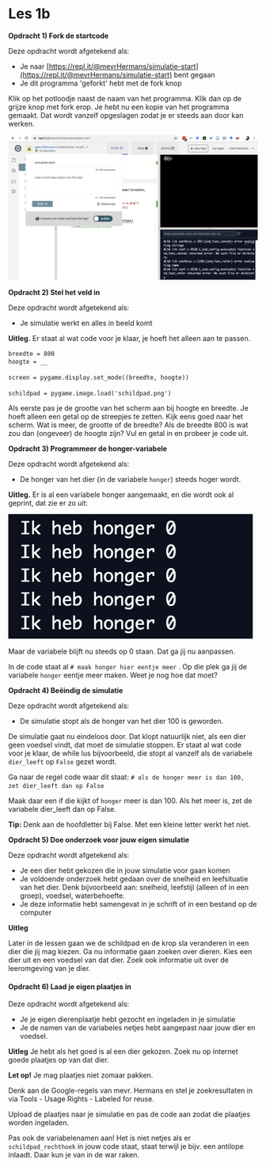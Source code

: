 # Les 1b

**Opdracht 1\) Fork de startcode** 

Deze opdracht wordt afgetekend als:

* Je naar [https://repl.it/@mevrHermans/simulatie-start](https://repl.it/@mevrHermans/simulatie-start) bent gegaan
* Je dit programma 'geforkt' hebt met de fork knop

Klik op het potloodje naast de naam van het programma. Klik dan op de grijze knop met fork erop. Je hebt nu een kopie van het programma gemaakt. Dat wordt vanzelf opgeslagen zodat je er steeds aan door kan werken.

![](../../.gitbook/assets/les1-afb1.png)

**Opdracht 2\) Stel het veld in**

Deze opdracht wordt afgetekend als:

* Je simulatie werkt en alles in beeld komt

**Uitleg.** Er staat al wat code voor je klaar, je hoeft het alleen aan te passen.

```text
breedte = 800
hoogte = __
​
screen = pygame.display.set_mode((breedte, hoogte))
​
schildpad = pygame.image.load('schildpad.png')
```

Als eerste pas je de grootte van het scherm aan bij hoogte en breedte. Je hoeft alleen een getal op de streepjes te zetten. Kijk eens goed naar het scherm. Wat is meer, de grootte of de breedte? Als de breedte 800 is wat zou dan \(ongeveer\) de hoogte zijn? Vul en getal in en probeer je code uit.

**Opdracht 3\) Programmeer de honger-variabele**

Deze opdracht wordt afgetekend als:

* De honger van het dier \(in de variabele `honger`\) steeds hoger wordt.

**Uitleg.** Er is al een variabele honger aangemaakt, en die wordt ook al geprint, dat zie er zo uit:

![](../../.gitbook/assets/image%20%284%29.png)

Maar de variabele blijft nu steeds op 0 staan. Dat ga jij nu aanpassen. 

In de code staat al `# maak honger hier eentje meer` . Op die plek ga jij de variabele `honger` eentje meer maken. Weet je nog hoe dat moet?

**Opdracht 4\) Beëindig de simulatie**

Deze opdracht wordt afgetekend als:

* De simulatie stopt als de honger van het dier 100 is geworden. 

De simulatie gaat nu eindeloos door. Dat klopt natuurlijk niet, als een dier geen voedsel vindt, dat moet de simulatie stoppen. Er staat al wat code voor je klaar, de while lus bijvoorbeeld, die stopt al vanzelf als de variabele `dier_leeft` op `False` gezet wordt.

Ga naar de regel code waar dit staat: `# als de honger meer is dan 100, zet dier_leeft dan op False`

Maak daar een if die kijkt of `honger` meer is dan 100. Als het meer is, zet de variabele dier\_leeft dan op False.

**Tip:** Denk aan de hoofdletter bij False. Met een kleine letter werkt het niet.

**Opdracht 5\) Doe onderzoek voor jouw eigen simulatie**

Deze opdracht wordt afgetekend als:

* Je een dier hebt gekozen die in jouw simulatie voor gaan komen
* Je voldoende onderzoek hebt gedaan over de snelheid en leefsituatie van het dier. Denk bijvoorbeeld aan: snelheid, leefstijl \(alleen of in een groep\), voedsel, waterbehoefte.
* Je deze informatie hebt samengevat in je schrift of in een bestand op de computer

**Uitleg**

Later in de lessen gaan we de schildpad en de krop sla veranderen in een dier die jij mag kiezen. Ga nu informatie gaan zoeken over dieren. Kies een dier uit en een voedsel van dat dier. Zoek ook informatie uit over de leeromgeving van je dier.

#### **Opdracht 6\)** Laad je eigen plaatjes in

Deze opdracht wordt afgetekend als:

* Je je eigen dierenplaatje hebt gezocht en ingeladen in je simulatie
* Je de namen van de variabeles netjes hebt aangepast naar jouw dier en voedsel.

**Uitleg** Je hebt als het goed is al een dier gekozen. Zoek nu op internet goede plaatjes op van dat dier.

**Let op!** Je mag plaatjes niet zomaar pakken.

Denk aan de Google-regels van mevr. Hermans en stel je zoekresultaten in via Tools - Usage Rights - Labeled for reuse.

Upload de plaatjes naar je simulatie en pas de code aan zodat die plaatjes worden ingeladen.

Pas ook de variabelenamen aan! Het is niet netjes als er `schildpad_rechthoek` in jouw code staat, staat terwijl je bijv. een antilope inlaadt. Daar kun je van in de war raken.





